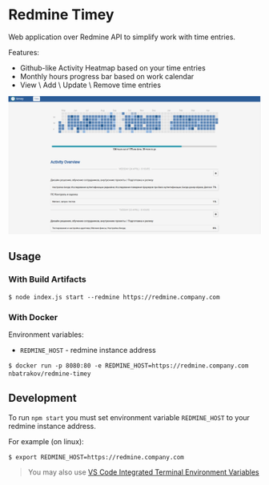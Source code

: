 # Redmine Timey

Web application over Redmine API to simplify work with time entries.

Features:
* Github-like Activity Heatmap based on your time entries
* Monthly hours progress bar based on work calendar
* View \ Add \ Update \ Remove time entries

![Add user screenshot](docs/main.png)

## Usage

### With Build Artifacts

```shell
$ node index.js start --redmine https://redmine.company.com
```

### With Docker

Environment variables:
* `REDMINE_HOST` - redmine instance address

```shell
$ docker run -p 8080:80 -e REDMINE_HOST=https://redmine.company.com nbatrakov/redmine-timey
```

## Development

To run `npm start` you must set environment variable `REDMINE_HOST` to your redmine instance address.

For example (on linux):

```shell
$ export REDMINE_HOST=https://redmine.company.com
```

> You may also use [VS Code Integrated Terminal Environment Variables](http://serkanh.github.io/vscode,terminal,/2018/10/15/set-up-vscode-terminal-env-var.html)